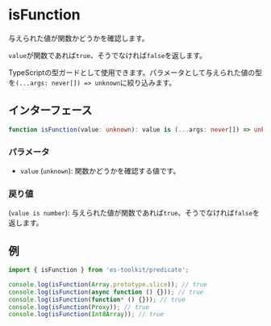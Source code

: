 # isFunction

与えられた値が関数かどうかを確認します。

`value`が関数であれば`true`、そうでなければ`false`を返します。

TypeScriptの型ガードとして使用できます。パラメータとして与えられた値の型を`(...args: never[]) => unknown`に絞り込みます。

## インターフェース

```typescript
function isFunction(value: unknown): value is (...args: never[]) => unknown;
```

### パラメータ

- `value` (`unknown`): 関数かどうかを確認する値です。

### 戻り値

(`value is number`): 与えられた値が関数であれば`true`、そうでなければ`false`を返します。

## 例

```typescript
import { isFunction } from 'es-toolkit/predicate';

console.log(isFunction(Array.prototype.slice)); // true
console.log(isFunction(async function () {})); // true
console.log(isFunction(function* () {})); // true
console.log(isFunction(Proxy)); // true
console.log(isFunction(Int8Array)); // true
```
